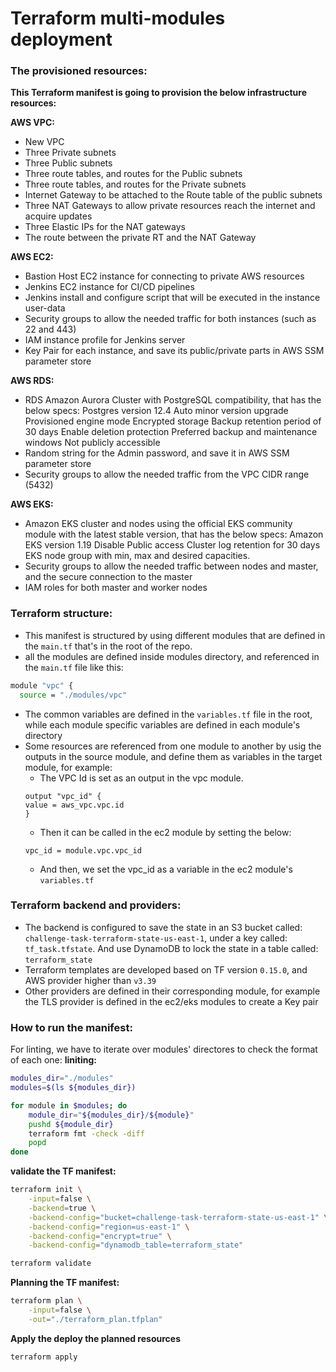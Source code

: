 # Terraform multi-modules deployment

### The provisioned resources:

**This Terraform manifest is going to provision the below infrastructure resources:**

**AWS VPC:**
* New VPC
* Three Private subnets
* Three Public subnets
* Three route tables, and routes for the Public subnets
* Three route tables, and routes for the Private subnets
* Internet Gateway to be attached to the Route table of the public subnets
* Three NAT Gateways to allow private resources reach the internet and acquire updates
* Three Elastic IPs for the NAT gateways
* The route between the private RT and the NAT Gateway


**AWS EC2:**
* Bastion Host EC2 instance for connecting to private AWS resources
* Jenkins EC2 instance for CI/CD pipelines
* Jenkins install and configure script that will be executed in the instance user-data
* Security groups to allow the needed traffic for both instances (such as 22 and 443)
* IAM instance profile for Jenkins server
* Key Pair for each instance, and save its public/private parts in AWS SSM parameter store

**AWS RDS:**
* RDS Amazon Aurora Cluster with PostgreSQL compatibility, that has the below specs:
	Postgres version 12.4
	Auto minor version upgrade
	Provisioned engine mode
	Encrypted storage
	Backup retention period of 30 days
	Enable deletion protection
	Preferred backup and maintenance windows
Not publicly accessible
* Random string for the Admin password, and save it in AWS SSM parameter store
* Security groups to allow the needed traffic from the VPC CIDR range (5432)

**AWS EKS:**
* Amazon EKS cluster and nodes using the official EKS community module with the latest stable version, that has the below specs:
	Amazon EKS version 1.19
	Disable Public access
	 Cluster log retention for 30 days
	EKS node group with min, max and desired capacities.
* Security groups to allow the needed traffic between nodes and master, and the secure connection to the master
* IAM roles for both master and worker nodes

### Terraform structure:
* This manifest is structured by using different modules that are defined in the ```main.tf``` that's in the root of the repo.
* all the modules are defined inside modules directory, and referenced in the ```main.tf``` file like this: 
``` bash
module "vpc" {
  source = "./modules/vpc"
````
* The common variables are defined in the ```variables.tf``` file in the root, while each module specific variables are defined in each module's directory
* Some resources are referenced from one module to another by usig the outputs in the source module, and define them as variables in the target module, for example:
  *  The VPC Id is set as an output in the vpc module.
  ```
  output "vpc_id" {
  value = aws_vpc.vpc.id
  }
  ```
  *  Then it can be called in the ec2 module by setting the below:
  ```
  vpc_id = module.vpc.vpc_id
  ```
  *  And then, we set the vpc_id as a variable in the ec2 module's ```variables.tf```



### Terraform backend and providers:
* The backend is configured to save the state in an S3 bucket called: ```challenge-task-terraform-state-us-east-1```, under a key called: ```tf_task.tfstate```. And use DynamoDB to lock the state in a table called: ```terraform_state```
* Terraform templates are developed based on TF version ```0.15.0```, and AWS provider higher than ```v3.39```
* Other providers are defined in their corresponding module, for example the TLS provider is defined in the ec2/eks modules to create a Key pair


### How to run the manifest:
For linting, we have to iterate over modules' directores to check the format of each one:
**liniting:**
``` bash
modules_dir="./modules"
modules=$(ls ${modules_dir})

for module in $modules; do
    module_dir="${modules_dir}/${module}"
    pushd ${module_dir}
    terraform fmt -check -diff
    popd
done
```

**validate the TF manifest:**
``` bash
terraform init \
    -input=false \
    -backend=true \
    -backend-config="bucket=challenge-task-terraform-state-us-east-1" \
    -backend-config="region=us-east-1" \
    -backend-config="encrypt=true" \
    -backend-config="dynamodb_table=terraform_state"
```
``` bash
terraform validate
```

**Planning the TF manifest:**
``` bash
terraform plan \
	-input=false \
	-out="./terraform_plan.tfplan"
```
**Apply the deploy the planned resources**
``` bash
terraform apply
```


